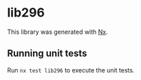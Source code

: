 # lib296

This library was generated with [Nx](https://nx.dev).

## Running unit tests

Run `nx test lib296` to execute the unit tests.
